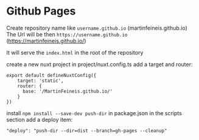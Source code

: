 # Github Pages
Create repository name like `username.github.io` (martinfeineis.github.io)
The Url will be then `https://username.github.io` (https://martinfeineis.github.io/)

It will serve the `index.html` in the root of the repository

create a new nuxt project
in project/nuxt.config.ts add a target and router:
```
export default defineNuxtConfig({
    target: 'static',
    router: {
      base: '/MartinFeineis.github.io/'
    }
})
```
install `npm install --save-dev push-dir` 
in package.json in the scripts section add a deploy item:
```
"deploy": "push-dir --dir=dist --branch=gh-pages --cleanup"
```
